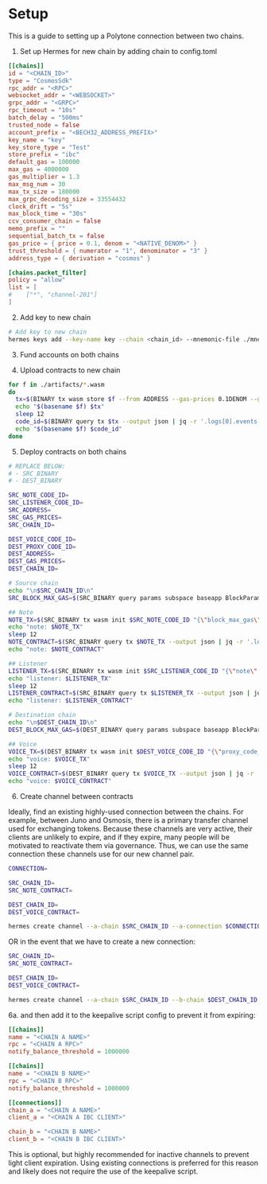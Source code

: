 # Setup

This is a guide to setting up a Polytone connection between two chains.

1. Set up Hermes for new chain by adding chain to config.toml

```toml
[[chains]]
id = "<CHAIN_ID>"
type = "CosmosSdk"
rpc_addr = "<RPC>"
websocket_addr = "<WEBSOCKET>"
grpc_addr = "<GRPC>"
rpc_timeout = "10s"
batch_delay = "500ms"
trusted_node = false
account_prefix = "<BECH32_ADDRESS_PREFIX>"
key_name = "key"
key_store_type = "Test"
store_prefix = "ibc"
default_gas = 100000
max_gas = 4000000
gas_multiplier = 1.3
max_msg_num = 30
max_tx_size = 180000
max_grpc_decoding_size = 33554432
clock_drift = "5s"
max_block_time = "30s"
ccv_consumer_chain = false
memo_prefix = ""
sequential_batch_tx = false
gas_price = { price = 0.1, denom = "<NATIVE_DENOM>" }
trust_threshold = { numerator = "1", denominator = "3" }
address_type = { derivation = "cosmos" }

[chains.packet_filter]
policy = "allow"
list = [
#    ["*", "channel-201"]
]
```

2. Add key to new chain

```bash
# Add key to new chain
hermes keys add --key-name key --chain <chain_id> --mnemonic-file ./mnemonic
```

3. Fund accounts on both chains

4. Upload contracts to new chain

```bash
for f in ./artifacts/*.wasm
do
  tx=$(BINARY tx wasm store $f --from ADDRESS --gas-prices 0.1DENOM --gas auto --gas-adjustment 2 --yes --output json | jq -r '.txhash')
  echo "$(basename $f) $tx"
  sleep 12
  code_id=$(BINARY query tx $tx --output json | jq -r '.logs[0].events[1].attributes[1].value')
  echo "$(basename $f) $code_id"
done
```

5. Deploy contracts on both chains

```bash
# REPLACE BELOW:
# - SRC_BINARY
# - DEST_BINARY

SRC_NOTE_CODE_ID=
SRC_LISTENER_CODE_ID=
SRC_ADDRESS=
SRC_GAS_PRICES=
SRC_CHAIN_ID=

DEST_VOICE_CODE_ID=
DEST_PROXY_CODE_ID=
DEST_ADDRESS=
DEST_GAS_PRICES=
DEST_CHAIN_ID=

# Source chain
echo "\n$SRC_CHAIN_ID\n"
SRC_BLOCK_MAX_GAS=$(SRC_BINARY query params subspace baseapp BlockParams --output json | jq -r '.value' | jq -r '.max_gas')

## Note
NOTE_TX=$(SRC_BINARY tx wasm init $SRC_NOTE_CODE_ID "{\"block_max_gas\":\"$SRC_BLOCK_MAX_GAS\"}" --label "polytone_note_to_$DEST_CHAIN_ID" --no-admin --from $SRC_ADDRESS --gas-prices $SRC_GAS_PRICES --gas auto --gas-adjustment 2 --yes --output json | jq -r '.txhash')
echo "note: $NOTE_TX"
sleep 12
NOTE_CONTRACT=$(SRC_BINARY query tx $NOTE_TX --output json | jq -r '.logs[0].events[0].attributes[0].value')
echo "note: $NOTE_CONTRACT"

## Listener
LISTENER_TX=$(SRC_BINARY tx wasm init $SRC_LISTENER_CODE_ID "{\"note\":\"$NOTE_CONTRACT\"}" --label "polytone_listener_from_$DEST_CHAIN_ID" --no-admin --from $SRC_ADDRESS --gas-prices $SRC_GAS_PRICES --gas auto --gas-adjustment 2 --yes --output json | jq -r '.txhash')
echo "listener: $LISTENER_TX"
sleep 12
LISTENER_CONTRACT=$(SRC_BINARY query tx $LISTENER_TX --output json | jq -r '.logs[0].events[0].attributes[0].value')
echo "listener: $LISTENER_CONTRACT"

# Destination chain
echo "\n$DEST_CHAIN_ID\n"
DEST_BLOCK_MAX_GAS=$(DEST_BINARY query params subspace baseapp BlockParams --output json | jq -r '.value' | jq -r '.max_gas')

## Voice
VOICE_TX=$(DEST_BINARY tx wasm init $DEST_VOICE_CODE_ID "{\"proxy_code_id\":"$DEST_PROXY_CODE_ID", \"block_max_gas\":\"$DEST_BLOCK_MAX_GAS\"}" --label "polytone_voice_from_$SRC_CHAIN_ID" --no-admin --from $DEST_ADDRESS --gas-prices $DEST_GAS_PRICES --gas auto --gas-adjustment 2 --yes --output json | jq -r '.txhash')
echo "voice: $VOICE_TX"
sleep 12
VOICE_CONTRACT=$(DEST_BINARY query tx $VOICE_TX --output json | jq -r '.logs[0].events[0].attributes[0].value')
echo "voice: $VOICE_CONTRACT"
```

6. Create channel between contracts

Ideally, find an existing highly-used connection between the chains. For
example, between Juno and Osmosis, there is a primary transfer channel used for
exchanging tokens. Because these channels are very active, their clients are
unlikely to expire, and if they expire, many people will be motivated to
reactivate them via governance. Thus, we can use the same connection these
channels use for our new channel pair.

```bash
CONNECTION=

SRC_CHAIN_ID=
SRC_NOTE_CONTRACT=

DEST_CHAIN_ID=
DEST_VOICE_CONTRACT=

hermes create channel --a-chain $SRC_CHAIN_ID --a-connection $CONNECTION --a-port wasm.$SRC_NOTE_CONTRACT --b-port wasm.$DEST_VOICE_CONTRACT --channel-version polytone-1
```

OR in the event that we have to create a new connection:

```bash
SRC_CHAIN_ID=
SRC_NOTE_CONTRACT=

DEST_CHAIN_ID=
DEST_VOICE_CONTRACT=

hermes create channel --a-chain $SRC_CHAIN_ID --b-chain $DEST_CHAIN_ID --a-port wasm.$SRC_NOTE_CONTRACT --b-port wasm.$DEST_VOICE_CONTRACT --new-client-connection --channel-version polytone-1
```

6a. and then add it to the keepalive script config to prevent it from expiring:

```toml
[[chains]]
name = "<CHAIN A NAME>"
rpc = "<CHAIN A RPC>"
notify_balance_threshold = 1000000

[[chains]]
name = "<CHAIN B NAME>"
rpc = "<CHAIN B RPC>"
notify_balance_threshold = 1000000

[[connections]]
chain_a = "<CHAIN A NAME>"
client_a = "<CHAIN A IBC CLIENT>"

chain_b = "<CHAIN B NAME>"
client_b = "<CHAIN B IBC CLIENT>"
```

This is optional, but highly recommended for inactive channels to prevent light
client expiration. Using existing connections is preferred for this reason and
likely does not require the use of the keepalive script.
